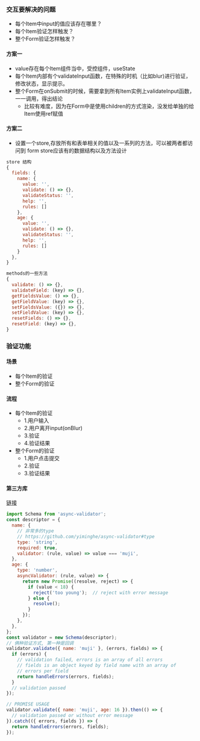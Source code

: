 
### 交互要解决的问题
  * 每个Item中input的值应该存在哪里？
  * 每个Item验证怎样触发？
  * 整个Form验证怎样触发？
#### 方案一
  * value存在每个Item组件当中，受控组件，useState
  * 每个Item内部有个validateInput函数，在特殊的时机（比如blur)进行验证，修改状态，显示提示。
  * 整个Form在onSubmit的时候，需要拿到所有Item实例上validateInput函数，一一调用，得出结论
    * 比较有难度，因为在Form中是使用children的方式渲染，没发给单独的给Item使用ref赋值
#### 方案二
  * 设置一个store,存放所有和表单相关的值以及一系列的方法，可以被两者都访问到 form store应该有的数据结构以及方法设计
  ```js
  store 结构
  {
    fields: {
      name: {
        value: '',
        validate: () => {},
        validateStatus: '',
        help: '',
        rules: []
      },
      age: {
        value: '',
        validate: () => {},
        validateStatus: '',
        help: '',
        rules: []
      }
    },
  }

  methods的一些方法
  {
    validate: () => {},
    validateField: (key) => {},
    getFieldsValue: () => {},
    getFieldValue: (key) => {},
    setFieldsValue: ({}) => {},
    setFieldValue: (key) => {},
    resetFields: () => {},
    resetField: (key) => {},
  }
  ```


### 验证功能
#### 场景
  * 每个Item的验证
  * 整个Form的验证
#### 流程
  * 每个Item的验证
    * 1.用户输入
    * 2.用户离开input(onBlur)
    * 3.验证
    * 4.验证结果
  * 整个Form的验证
    * 1.用户点击提交
    * 2.验证
    * 3.验证结果
#### 第三方库
  [链接](https://github.com/yiminghe/async-validator)
  ```js
  import Schema from 'async-validator';
  const descriptor = {
    name: {
      // 非常多的type
      // https://github.com/yiminghe/async-validator#type
      type: 'string',
      required: true,
      validator: (rule, value) => value === 'muji',
    },
    age: {
      type: 'number',
      asyncValidator: (rule, value) => {
        return new Promise((resolve, reject) => {
          if (value < 18) {
            reject('too young');  // reject with error message
          } else {
            resolve();
          }
        });
      },
    },
  };
  const validator = new Schema(descriptor);
  // 俩种验证方式, 第一种是回调
  validator.validate({ name: 'muji' }, (errors, fields) => {
    if (errors) {
      // validation failed, errors is an array of all errors
      // fields is an object keyed by field name with an array of
      // errors per field
      return handleErrors(errors, fields);
    }
    // validation passed
  });

  // PROMISE USAGE
  validator.validate({ name: 'muji', age: 16 }).then(() => {
    // validation passed or without error message
  }).catch(({ errors, fields }) => {
    return handleErrors(errors, fields);
  });
  ```
